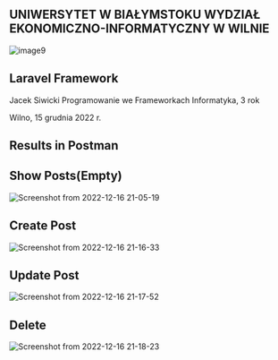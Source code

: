 ## UNIWERSYTET W BIAŁYMSTOKU WYDZIAŁ EKONOMICZNO-INFORMATYCZNY W WILNIE

![image9](https://user-images.githubusercontent.com/73848036/207836787-b9017f7f-5cd2-4778-af7a-ed73cd77b29e.png)

## Laravel Framework

Jacek Siwicki
Programowanie we Frameworkach
Informatyka, 3 rok


Wilno, 15 grudnia 2022 r.

## Results in Postman

## Show Posts(Empty)
![Screenshot from 2022-12-16 21-05-19](https://user-images.githubusercontent.com/73848036/213249906-b2693d20-5ce9-46cb-bd96-ae6495df3405.png)


## Create Post
![Screenshot from 2022-12-16 21-16-33](https://user-images.githubusercontent.com/73848036/213249775-d46c3eed-2147-4c3f-b87f-6573f278fb7b.png)

## Update Post

![Screenshot from 2022-12-16 21-17-52](https://user-images.githubusercontent.com/73848036/213249707-179c50ed-8578-466c-a915-439e3b7a07cb.png)

## Delete

![Screenshot from 2022-12-16 21-18-23](https://user-images.githubusercontent.com/73848036/213249550-74525e8f-4300-4fcb-8af8-c48c0bdef637.png)
